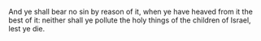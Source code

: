 And ye shall bear no sin by reason of it, when ye have heaved from it the best of it: neither shall ye pollute the holy things of the children of Israel, lest ye die.
